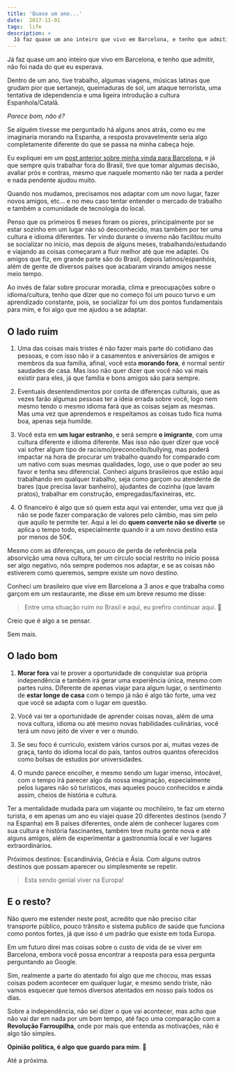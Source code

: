 ```yaml
---
title: 'Quase um ano...'
date:  2017-11-01
tags:  life
description: >
  Já faz quase um ano inteiro que vivo em Barcelona, e tenho que admitir, não foi nada do que eu esperava.
---
```


Já faz quase um ano inteiro que vivo em Barcelona, e tenho que admitir, não foi nada do que eu esperava.

Dentro de um ano, tive trabalho, algumas viagens, músicas latinas que grudam pior que sertanejo, queimaduras de sol, um ataque terrorista, uma tentativa de idependencia e uma ligeira introdução a cultura Espanhola/Catalã.

*Parece bom, não é?*

Se alguém tivesse me perguntado há alguns anos atrás, como eu me imaginaria morando na Espanha, a resposta provavelmente seria algo completamente diferente do que se passa na minha cabeça hoje.

Eu expliquei em um [post anterior sobre minha vinda para Barcelona](/2017/hora-de-seguir-em-frente-ola-barcelona/), e já que sempre quis trabalhar fora do Brasil, tive que tomar algumas decisão, avaliar prós e contras, mesmo que naquele momento não ter nada a perder e nada pendente ajudou muito.

Quando nos mudamos, precisamos nos adaptar com um novo lugar, fazer novos amigos, etc... e no meu caso tentar entender o mercado de trabalho e também a comunidade de tecnologia do local.

Penso que os primeiros 6 meses foram os piores, principalmente por se estar sozinho em um lugar não só desconhecido, mas também por ter uma cultura e idioma diferentes. Ter vindo durante o inverno não facilitou muito se socializar no início, mas depois de alguns meses, trabalhando/estudando e viajando as coisas começaram a fluir melhor até que me adaptei. Os amigos que fiz, em grande parte são do Brasil, depois latinos/espanhóis, além de gente de diversos países que acabaram virando amigos nesse meio tempo.

Ao invés de falar sobre procurar moradia, clima e preocupações sobre o idioma/cultura, tenho que dizer que no começo foi um pouco turvo e um aprendizado constante, pois, se socializar foi um dos pontos fundamentais para mim, e foi algo que me ajudou a se adaptar.

## O lado ruim

1. Uma das coisas mais tristes é não fazer mais parte do cotidiano das pessoas, e com isso não ir a casamentos e aniversários de amigos e membros da sua família, afinal, você esta **morando fora**, é normal sentir saudades de casa. Mas isso não quer dizer que você não vai mais existir para eles, já que família e bons amigos são para sempre.

2. Eventuais desentendimentos por conta de diferenças culturais, que as vezes farão algumas pessoas ter a ideia errada sobre você, logo nem mesmo tendo o mesmo idioma fará que as coisas sejam as mesmas. Mas uma vez que aprendemos e respeitamos as coisas tudo fica numa boa, apenas seja humilde.

3. Você esta em **um lugar estranho**, e será sempre **o imigrante**, com uma cultura diferente e idioma diferente. Mas isso não quer dizer que você vai sofrer algum tipo de racismo/preconceito/bullying, mas poderá impactar na hora de procurar um trabalho quando for comparado com um nativo com suas mesmas qualidades, logo, use o que poder ao seu favor e tenha seu diferencial. Conheci alguns brasileiros que estão aqui  trabalhando em qualquer trabalho, seja como garçom ou atendente de bares (que precisa lavar banheiro), ajudantes de cozinha (que lavam pratos), trabalhar em construção, empregadas/faxineiras, etc.

4. O financeiro é algo que só quem esta aqui vai entender, uma vez que já não se pode fazer comparação de valores pelo câmbio, mas sim pelo que aquilo te permite ter. Aqui a lei do **quem converte não se diverte** se aplica o tempo todo, especialmente quando ir a um novo destino esta por menos de 50€.

Mesmo com as diferenças, um pouco de perda de referência pela absorvição uma nova cultura, ter um círculo social restrito no início possa ser algo negativo, nós sempre podemos nos adaptar, e se as coisas não estiverem como queremos, sempre existe um novo destino.

Conheci um brasileiro que vive em Barcelona a 3 anos e que trabalha como garçom em um restaurante, me disse em um breve resumo me disse:

> Entre uma situação ruim no Brasil e aqui, eu prefiro continuar aqui. :punch:

Creio que é algo a se pensar.

Sem mais.

## O lado bom

1. **Morar fora** vai te prover a oportunidade de conquistar sua própria independência e também irá gerar uma experiência única, mesmo com partes ruins. Diferente de apenas viajar para algum lugar, o sentimento de **estar longe de casa** com o tempo já não é algo tão forte, uma vez que você se adapta com o lugar em questão.

2. Você vai ter a oportunidade de aprender coisas novas, além de uma nova cultura, idioma ou até mesmo novas habilidades culinárias, você terá um novo jeito de viver e ver o mundo.

3. Se seu foco é currículo, existem vários cursos por ai, muitas vezes de graça, tanto do idioma local do país, tantos outros quantos oferecidos como bolsas de estudos por universidades.

4. O mundo parece encolher, e mesmo sendo um lugar imenso, intocável, com o tempo irá parecer algo da nossa imaginação, especialmente pelos lugares não só turísticos, mas aqueles pouco conhecidos e ainda assim, cheios de história e cultura.

Ter a mentalidade mudada para um viajante ou mochileiro, te faz um eterno turista, e em apenas um ano eu viajei quase 20 diferentes destinos (sendo 7 na Espanha) em 8 países diferentes, onde além de conhecer lugares com sua cultura e história fascinantes, também teve muita gente nova e até alguns amigos, além de experimentar a gastronomia local e ver lugares extraordinários.

Próximos destinos: Escandinávia, Grécia e Ásia. Com alguns outros destinos que possam aparecer ou simplesmente se repetir.

> Esta sendo genial viver na Europa!

## E o resto?

Não quero me estender neste post, acredito que não preciso citar transporte público, pouco trânsito e sistema publico de saúde que funciona como pontos fortes, já que isso é um padrão que existe em toda Europa.

Em um futuro direi mas coisas sobre o custo de vida de se viver em Barcelona, embora você possa encontrar a resposta para essa pergunta perguntando ao Google.

Sim, realmente a parte do atentado foi algo que me chocou, mas essas coisas podem acontecer em qualquer lugar, e mesmo sendo triste, não vamos esquecer que temos diversos atentados em nosso país todos os dias.

Sobre a independência, não sei dizer o que vai acontecer, mas acho que não vai dar em nada por um bom tempo, até faço uma comparação com a **Revolução Farroupilha**, onde por mais que entenda as motivações, não é algo tão simples. 

**Opinião política, é algo que guardo para mim**. :ghost:

Até a próxima.